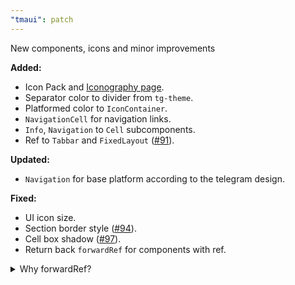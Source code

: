 ```yaml
---
"tmaui": patch
---
```


New components, icons and minor improvements

**Added:**
- Icon Pack and [Iconography page](https://tophackr.com/tmaui/?path=/docs/iconography--documentation).
- Separator color to divider from `tg-theme`.
- Platformed color to `IconContainer`.
- `NavigationCell` for navigation links.
- `Info`, `Navigation` to `Cell` subcomponents.
- Ref to `Tabbar` and `FixedLayout` ([#91](https://github.com/Telegram-Mini-Apps/TelegramUI/issues/91)).

**Updated:**
- `Navigation` for base platform according to the telegram design.

**Fixed:**
- UI icon size.
- Section border style ([#94](https://github.com/Telegram-Mini-Apps/TelegramUI/issues/94)).
- Cell box shadow ([#97](https://github.com/Telegram-Mini-Apps/TelegramUI/pull/97)).
- Return back `forwardRef` for components with ref.

<details>
    <summary>Why forwardRef?</summary>
    Although forwardRef is specified as [deprecated](https://react.dev/reference/react/forwardRef) it works as it should, by deleting it, some visual bugs were received, so it was returned back.
</details>
